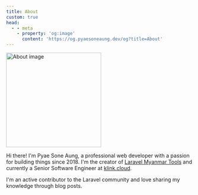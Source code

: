 ```yaml
---
title: About
custom: true
head:
  - - meta
    - property: 'og:image'
      content: 'https://og.pyaesoneaung.dev/og?title=About'
---
```


<img src="/assets/img/about.jpg" width="256" height="256" alt="About image" class="flex rounded-full bg-contain mx-auto">

Hi there! I'm Pyae Sone Aung, a professional web developer with a passion for building things since 2018. I'm the creator of [Laravel Myanmar Tools](https://www.laravel-myanmar-tools.com/) and currently a Senior Software Engineer at [klink.cloud](https://www.klink.cloud/).

I'm an active contributor to the Laravel community and love sharing my knowledge through blog posts.
